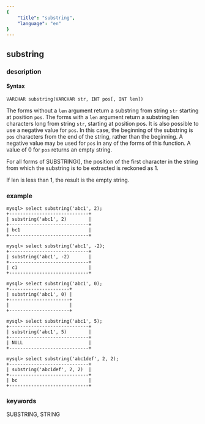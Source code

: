 ```yaml
---
{
    "title": "substring",
    "language": "en"
}
---
```


<!-- 
Licensed to the Apache Software Foundation (ASF) under one
or more contributor license agreements.  See the NOTICE file
distributed with this work for additional information
regarding copyright ownership.  The ASF licenses this file
to you under the Apache License, Version 2.0 (the
"License"); you may not use this file except in compliance
with the License.  You may obtain a copy of the License at

  http://www.apache.org/licenses/LICENSE-2.0

Unless required by applicable law or agreed to in writing,
software distributed under the License is distributed on an
"AS IS" BASIS, WITHOUT WARRANTIES OR CONDITIONS OF ANY
KIND, either express or implied.  See the License for the
specific language governing permissions and limitations
under the License.
-->

## substring
### description
#### Syntax

`VARCHAR substring(VARCHAR str, INT pos[, INT len])`

The forms without a `len` argument return a substring from string `str` starting at position `pos`. 
The forms with a `len` argument return a substring len characters long from string `str`, starting at position pos. 
It is also possible to use a negative value for `pos`. In this case, 
the beginning of the substring is `pos` characters from the end of the string, rather than the beginning. 
A negative value may be used for `pos` in any of the forms of this function. 
A value of 0 for `pos` returns an empty string.

For all forms of SUBSTRING(), 
the position of the first character in the string from which the substring is to be extracted is reckoned as 1.

If len is less than 1, the result is the empty string.

### example

```
mysql> select substring('abc1', 2);
+-----------------------------+
| substring('abc1', 2)        |
+-----------------------------+
| bc1                         |
+-----------------------------+

mysql> select substring('abc1', -2);
+-----------------------------+
| substring('abc1', -2)       |
+-----------------------------+
| c1                          |
+-----------------------------+

mysql> select substring('abc1', 0);
+----------------------+
| substring('abc1', 0) |
+----------------------+
|                      |
+----------------------+

mysql> select substring('abc1', 5);
+-----------------------------+
| substring('abc1', 5)        |
+-----------------------------+
| NULL                        |
+-----------------------------+

mysql> select substring('abc1def', 2, 2);
+-----------------------------+
| substring('abc1def', 2, 2)  |
+-----------------------------+
| bc                          |
+-----------------------------+
```

### keywords
SUBSTRING, STRING
